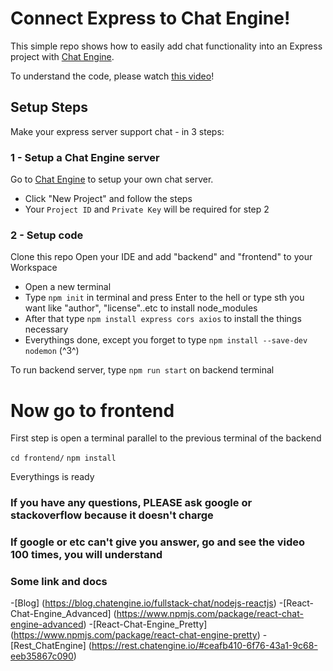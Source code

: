 # Connect Express to Chat Engine!

This simple repo shows how to easily add chat functionality into an Express project with [Chat Engine](https://chatengine.io).

To understand the code, please watch [this video]()!

## Setup Steps

Make your express server support chat - in 3 steps:

### 1 - Setup a Chat Engine server

Go to [Chat Engine](https://chatengine.io) to setup your own chat server.

- Click "New Project" and follow the steps
- Your `Project ID` and `Private Key` will be required for step 2

### 2 - Setup code

Clone this repo
Open your IDE and add "backend" and "frontend" to your Workspace
- Open a new terminal
- Type ```npm init``` in terminal and press Enter to the hell or type sth you want like "author", "license"..etc to install node_modules
- After that type ```npm install express cors axios``` to install the things necessary
- Everythings done, except you forget to type ```npm install --save-dev nodemon``` (^3^)

To run backend server, type ```npm run start``` on backend terminal

# Now go to frontend
First step is open a terminal parallel to the previous terminal of the backend

```cd frontend/```
```npm install```

Everythings is ready


### If you have any questions, PLEASE ask google or stackoverflow because it doesn't charge
### If google or etc can't give you answer, go and see the video 100 times, you will understand

### Some link and docs 
-[Blog] (https://blog.chatengine.io/fullstack-chat/nodejs-reactjs)
-[React-Chat-Engine_Advanced] (https://www.npmjs.com/package/react-chat-engine-advanced)
-[React-Chat-Engine_Pretty] (https://www.npmjs.com/package/react-chat-engine-pretty)
-[Rest_ChatEngine] (https://rest.chatengine.io/#ceafb410-6f76-43a1-9c68-eeb35867c090)



